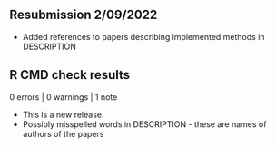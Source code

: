 ## Resubmission 2/09/2022

* Added references to papers describing implemented methods in DESCRIPTION

## R CMD check results

0 errors | 0 warnings | 1 note

* This is a new release.
* Possibly misspelled words in DESCRIPTION - these are names of authors of the papers 
